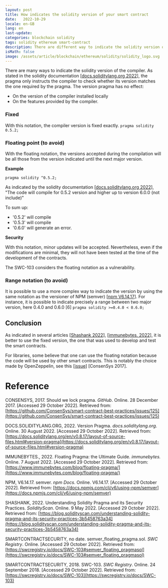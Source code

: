 ```yaml
---
layout: post
title: How indicates the solidity version of your smart contract
date:   2022-10-29
locale: en-GB
lang: en
last-update: 
categories: blockchain solidity
tags: solidity ethereum smart-contract
description: There are different way to indicate the solidity version of the compiler. This article presents the advantages and disadvantages of each
isMath: false
image: /assets/article/blockchain/ethereum/solidity/solidity_logo.svg
---
```


There are many ways to indicate the solidity version of the compiler.
As stated in the solidity documentation [[docs.soliditylang.org 2022](https://docs.soliditylang.org/en/v0.8.17/layout-of-source-files.html#version-pragma)], the pragma only instructs the compiler to check whether its version matches the one required by the pragma. 
The version pragma has no effect:

- On the version of the compiler installed locally
- On the features provided by the compiler.

### Fixed
With this notation, the compiler version is fixed exactly.
`pragma solidity 0.5.2;`

### Floating point (to avoid)

With the floating notation, the versions accepted during the compilation will be all those from the version indicated until the next major version.

**Example**

`pragma solidity ^0.5.2;`

As indicated by the solidity documentation [[docs.soliditylang.org 2022](https://docs.soliditylang.org/en/v0.8.17/layout-of-source-files.html#version-pragma)], "The code will compile for 0.5.2 version and higher up to version 6.0.0 (not include)"

To sum up:
- '0.5.2' will compile
- '0.5.3' will compile
- '0.6.0' will generate an error.

**Security**

With this notation, minor updates will be accepted. Nevertheless, even if the modifications are minimal, they will not have been tested at the time of the development of the contracts.


The SWC-103 considers the floating notation as a vulnerability.

### Range notation (to avoid)
It is possible to use a more complex way to indicate the version by using the same notation as the versioner of NPM (semver)  [[npm V6.14.17](https://docs.npmjs.com/cli/v6/using-npm/semver)].
For instance, it is possible to indicate precisely a range between two major version, here 0.4.0 and 0.6.0 [6]
`pragma solidity >=0.4.0 < 0.6.0;`

## Conclusion
As indicated in several articles [[Shashank 2022](https://blog.solidityscan.com/understanding-solidity-pragma-and-its-security-practices-3b5458763a34)], [[immunebytes. 2022](https://www.immunebytes.com/blog/floating-pragma/)], it is better to use the fixed version, the one that was used to develop and test the smart contracts.

For libraries, some believe that one can use the floating notation because the code will be used by other smart contracts. This is notably the choice made by OpenZeppelin, see this [[issue](https://github.com/ConsenSys/smart-contract-best-practices/issues/125)] [ConsenSys 2017].


# Reference

CONSENSYS, 2017. Should we lock pragma. *GitHub*. Online. 28 December 2017. [Accessed 29 October 2022]. Retrieved from: [https://github.com/ConsenSys/smart-contract-best-practices/issues/125](https://github.com/ConsenSys/smart-contract-best-practices/issues/125)

DOCS.SOLIDITYLANG.ORG, 2022. Version Pragma. *docs.soliditylang.org*. Online. 30 August 2022. [Accessed 29 October 2022]. Retrieved from: [https://docs.soliditylang.org/en/v0.8.17/layout-of-source-files.html#version-pragma](https://docs.soliditylang.org/en/v0.8.17/layout-of-source-files.html#version-pragma)

IMMUNEBYTES., 2022. Floating Pragma: the Ultimate Guide. *immunebytes.* Online. 7 August 2022. [Accessed 29 October 2022]. Retrieved from: [https://www.immunebytes.com/blog/floating-pragma/](https://www.immunebytes.com/blog/floating-pragma/)

NPM, V6.14.17. semver. *npm Docs*. Online. V6.14.17. [Accessed 29 October 2022]. Retrieved from: [https://docs.npmjs.com/cli/v6/using-npm/semver](https://docs.npmjs.com/cli/v6/using-npm/semver)

SHASHANK, 2022. Understanding Solidity Pragma and its Security Practices. *SolidityScan*. Online. 9 May 2022. [Accessed 29 October 2022]. Retrieved from: [https://blog.solidityscan.com/understanding-solidity-pragma-and-its-security-practices-3b5458763a34](https://blog.solidityscan.com/understanding-solidity-pragma-and-its-security-practices-3b5458763a34)

SMARTCONTRACTSECURITY, no date. semver_floating_pragma.sol. *SWC Registry*. Online. [Accessed 29 October 2022]. Retrieved from: [https://swcregistry.io/docs/SWC-103#semver_floating_pragmasol](https://swcregistry.io/docs/SWC-103#semver_floating_pragmasol)

SMARTCONTRACTSECURITY, 2018. SWC-103. *SWC Registry*. Online. 24 September 2018. [Accessed 29 October 2022]. Retrieved from: [https://swcregistry.io/docs/SWC-103](https://swcregistry.io/docs/SWC-103)

